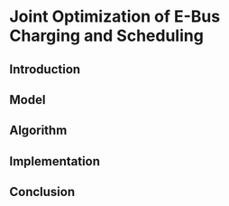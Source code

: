 # Joint Optimization of E-Bus Charging and Scheduling

## Introduction

## Model

## Algorithm

## Implementation

## Conclusion



